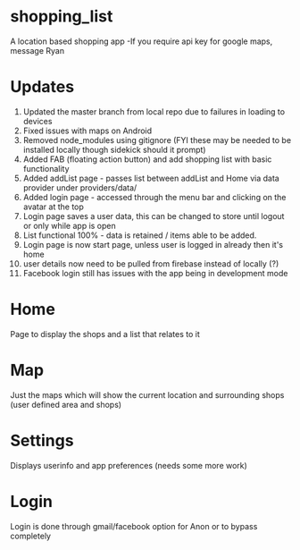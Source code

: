 # shopping_list
A location based shopping app
-If you require api key for google maps, message Ryan 

# Updates

1. Updated the master branch from local repo due to failures in loading to devices
2. Fixed issues with maps on Android
3. Removed node_modules using gitignore (FYI these may be needed to be installed locally though sidekick should it prompt)
4. Added FAB (floating action button) and add shopping list with basic functionality
5. Added addList page - passes list between addList and Home via data provider under providers/data/
6. Added login page - accessed through the menu bar and clicking on the avatar at the top
7. Login page saves a user data, this can be changed to store until logout or only while app is open
8. List functional 100% - data is retained / items able to be added.
9. Login page is now start page, unless user is logged in already then it's home
10. user details now need to be pulled from firebase instead of locally (?)
11. Facebook login still has issues with the app being in development mode

# Home

Page to display the shops and a list that relates to it

# Map

Just the maps which will show the current location and surrounding shops (user defined area and shops)

# Settings

Displays userinfo and app preferences (needs some more work)

# Login

Login is done through gmail/facebook option for Anon or to bypass completely
